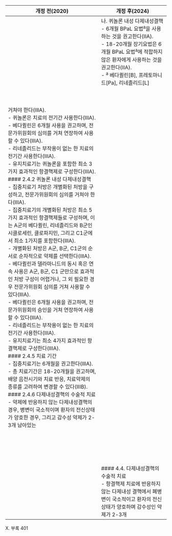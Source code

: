 | 개정 전(2020) | 개정 후(2024) |
|---|---|
| 거쳐야 한다(IIIA).<br/>- 퀴놀론은 치료의 전기간 사용한다(IIIA).<br/>- 베다퀼린은 6개월 사용을 권고하며, 전문가위원회의 심의를 거쳐 연장하여 사용할 수 있다(IIIA).<br/>- 리네졸리드는 부작용이 없는 한 치료의 전기간 사용한다(IIIA).<br/>- 유지치료기는 퀴놀론을 포함한 최소 3가지 효과적인 항결핵제로 구성한다(IIIA).<br/>#### 2.4.2 퀴놀론 내성 다제내성결핵<br/>- 집중치료기 처방은 개별화된 처방을 구성하고, 전문가위원회의 심의를 거쳐야 한다(IIIA).<br/>- 집중치료기의 개별화된 처방은 최소 5가지 효과적인 항결핵제들로 구성하며, 이는 A군의 베다퀼린, 리네졸리드와 B군인 시클로세린, 클로파지민, 그리고 C1군에서 최소 1가지를 포함한다(IIIA).<br/>- 개별화된 처방은 A군, B군, C1군의 순서로 순차적으로 약제를 선택한다(IIIA).<br/>- 베다퀼린과 델라마니드의 동시 혹은 연속 사용은 A군, B군, C1 군만으로 효과적인 처방 구성이 어렵거나, 그 외 필요한 경우 전문가위원회 심의를 거쳐 사용할 수 있다(IIIA).<br/>- 베다퀼린은 6개월 사용을 권고하며, 전문가위원회의 승인을 거쳐 연장하여 사용할 수 있다(IIIA).<br/>- 리네졸리드는 부작용이 없는 한 치료의 전기간 사용한다(IIIA).<br/>- 유지치료기는 최소 4가지 효과적인 항결핵제로 구성한다(IIIA).<br/>#### 2.4.5 치료 기간<br/>- 집중치료기는 6개월을 권고한다(IIIA).<br/>- 총 치료기간은 18-20개월을 권고하며, 배양 음전시기와 치료 반응, 치료약제의 종류를 고려하여 변경할 수 있다(IIIB).<br/>#### 2.4.6 다제내성결핵의 수술적 치료<br/>- 약제에 반응하지 않는 다제내성결핵의 경우, 병변이 국소적이며 환자의 전신상태가 양호한 경우, 그리고 감수성 약제가 2-3개 남아있는 | 나. 퀴놀론 내성 다제내성결핵<br/>- 6개월 BPaL 요법<sup>a</sup>을 사용하는 것을 권고한다(IIA).<br/>- 18-20개월 장기요법은 6개월 BPaL 요법<sup>a</sup>에 적합하지 않은 환자에게 사용하는 것을 권고한다(IIA).<br/>- <sup>a</sup> 베다퀼린[B], 프레토마니드[Pa], 리네졸리드[L]<br/><br/><br/><br/><br/><br/><br/><br/><br/><br/><br/><br/><br/><br/><br/><br/><br/><br/><br/><br/><br/><br/><br/><br/><br/><br/><br/><br/><br/><br/><br/><br/><br/><br/><br/><br/><br/><br/><br/><br/><br/><br/><br/><br/><br/><br/><br/><br/><br/><br/><br/><br/><br/><br/><br/><br/><br/><br/><br/><br/>#### 4.4. 다제내성결핵의 수술적 치료<br/>- 항결핵제 치료에 반응하지 않는 다제내성 결핵에서 폐병변이 국소적이고 환자의 전신 상태가 양호하며 감수성인 약제가 2-3개 |
X. 부록 <PAGE>401